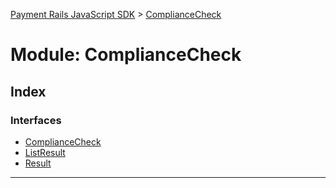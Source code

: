 [Payment Rails JavaScript SDK](../README.md) > [ComplianceCheck](../modules/compliancecheck.md)



# Module: ComplianceCheck

## Index

### Interfaces

* [ComplianceCheck](../interfaces/compliancecheck.compliancecheck-1.md)
* [ListResult](../interfaces/compliancecheck.listresult.md)
* [Result](../interfaces/compliancecheck.result.md)



---
